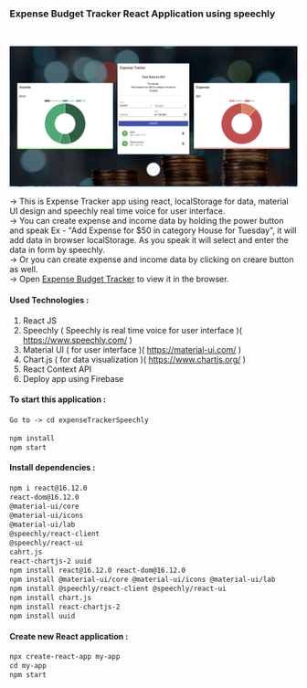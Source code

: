 ### Expense Budget Tracker React Application using speechly

<br/>

![Alt text](https://github.com/jaypatel0717/expenseTrackerSpeechly/blob/main/src/assets/Screen.png)

-> This is Expense Tracker app using react, localStorage for data, material UI design and speechly real time voice for user interface.<br/>
-> You can create expense and income data by holding the power button and speak Ex - "Add Expense for $50 in category House for Tuesday", it will add data in browser localStorage. As you speak it will select and enter the data in form by speechly.<br/>
-> Or you can create expense and income data by clicking on creare button as well.<br/>
-> Open [Expense Budget Tracker](https://twitterclone-19bbd.web.app/) to view it in the browser.
<br/>

#### Used Technologies :

1. React JS
2. Speechly ( Speechly is real time voice for user interface )( https://www.speechly.com/ )
3. Material UI ( for user interface )( https://material-ui.com/ )
4. Chart.js ( for data visualization )( https://www.chartjs.org/ )
5. React Context API
6. Deploy app using Firebase

#### To start this application :

```
Go to -> cd expenseTrackerSpeechly

npm install
npm start
```

#### Install dependencies :

```
npm i react@16.12.0
react-dom@16.12.0
@material-ui/core
@material-ui/icons
@material-ui/lab
@speechly/react-client
@speechly/react-ui
cahrt.js
react-chartjs-2 uuid
npm install react@16.12.0 react-dom@16.12.0
npm install @material-ui/core @material-ui/icons @material-ui/lab
npm install @speechly/react-client @speechly/react-ui
npm install chart.js
npm install react-chartjs-2
npm install uuid
```

#### Create new React application :

```
npx create-react-app my-app
cd my-app
npm start

```
